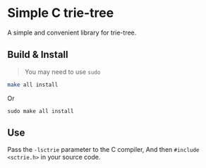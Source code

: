 # Simple C trie-tree
A simple and convenient library for trie-tree.

## Build & Install
> You may need to use `sudo`
```sh
make all install
```
Or
```
sudo make all install
```

## Use
Pass the `-lsctrie` parameter to the C compiler,
And then `#include <sctrie.h>` in your source code.
